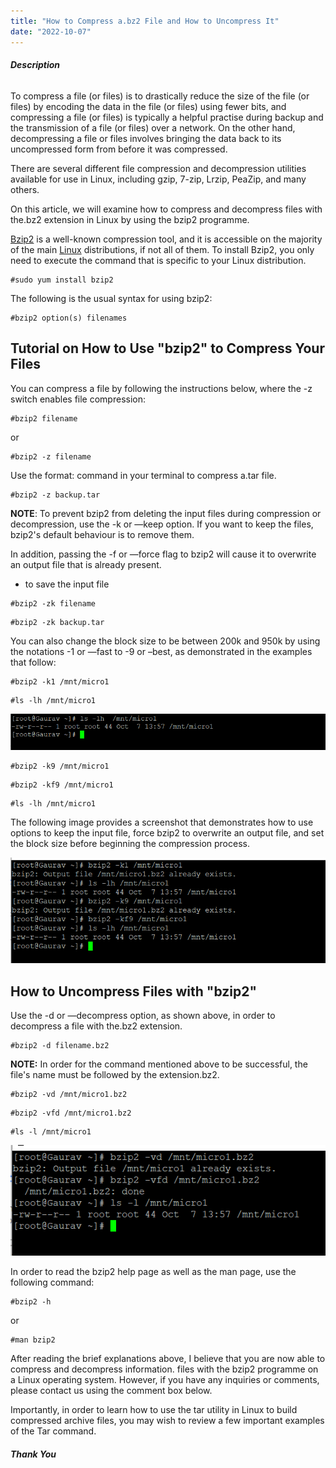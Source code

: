 ```yaml
---
title: "How to Compress a.bz2 File and How to Uncompress It"
date: "2022-10-07"
---
```


###### **Description**

To compress a file (or files) is to drastically reduce the size of the file (or files) by encoding the data in the file (or files) using fewer bits, and compressing a file (or files) is typically a helpful practise during backup and the transmission of a file (or files) over a network. On the other hand, decompressing a file or files involves bringing the data back to its uncompressed form from before it was compressed.

There are several different file compression and decompression utilities available for use in Linux, including gzip, 7-zip, Lrzip, PeaZip, and many others.

On this article, we will examine how to compress and decompress files with the.bz2 extension in Linux by using the bzip2 programme.

[Bzip2](https://en.wikipedia.org/wiki/Bzip2) is a well-known compression tool, and it is accessible on the majority of the main [Linux](https://utho.com/docs/tutorial/category/linux-tutorial/) distributions, if not all of them. To install Bzip2, you only need to execute the command that is specific to your Linux distribution.

```
#sudo yum install bzip2
```

The following is the usual syntax for using bzip2:

```
#bzip2 option(s) filenames
```

## Tutorial on How to Use "bzip2" to Compress Your Files

You can compress a file by following the instructions below, where the -z switch enables file compression:

```
#bzip2 filename
```

or

```
#bzip2 -z filename
```

Use the format: command in your terminal to compress a.tar file.

```
#bzip2 -z backup.tar
```

**NOTE**: To prevent bzip2 from deleting the input files during compression or decompression, use the -k or —keep option. If you want to keep the files, bzip2's default behaviour is to remove them.

In addition, passing the -f or —force flag to bzip2 will cause it to overwrite an output file that is already present.

- to save the input file

```
#bzip2 -zk filename
```

```
#bzip2 -zk backup.tar
```

You can also change the block size to be between 200k and 950k by using the notations -1 or —fast to -9 or –best, as demonstrated in the examples that follow:

```
#bzip2 -k1 /mnt/micro1
```

```
#ls -lh /mnt/micro1
```

![How to Compress a.bz2 File and How to Uncompress It](images/image-293.png)

```
#bzip2 -k9 /mnt/micro1
```

```
#bzip2 -kf9 /mnt/micro1
```

```
#ls -lh /mnt/micro1
```

The following image provides a screenshot that demonstrates how to use options to keep the input file, force bzip2 to overwrite an output file, and set the block size before beginning the compression process.

![How to Compress a.bz2 File and How to Uncompress It](images/image-294.png)

## How to Uncompress Files with "bzip2"

Use the -d or —decompress option, as shown above, in order to decompress a file with the.bz2 extension.

```
#bzip2 -d filename.bz2
```

**NOTE:** In order for the command mentioned above to be successful, the file's name must be followed by the extension.bz2.

```
#bzip2 -vd /mnt/micro1.bz2
```

```
#bzip2 -vfd /mnt/micro1.bz2
```

```
#ls -l /mnt/micro1
```

![How to Uncompress Files with "bzip2"](images/image-295.png)

In order to read the bzip2 help page as well as the man page, use the following command:

```
#bzip2 -h
```

or

```
#man bzip2
```

After reading the brief explanations above, I believe that you are now able to compress and decompress information. files with the bzip2 programme on a Linux operating system. However, if you have any inquiries or comments, please contact us using the comment box below.

Importantly, in order to learn how to use the tar utility in Linux to build compressed archive files, you may wish to review a few important examples of the Tar command.

###### **Thank You**
